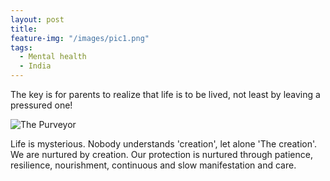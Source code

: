 ```yaml
---
layout: post
title:
feature-img: "/images/pic1.png"
tags:
  - Mental health
  - India
---
```


The key is for parents to realize that life is to be lived, not least by leaving a pressured one! 

![The Purveyor]("/images/pic1.png")

Life is mysterious. Nobody understands 'creation', let alone 'The creation'. We are nurtured by creation. Our protection is nurtured through patience, resilience, nourishment, continuous and slow manifestation and care.
